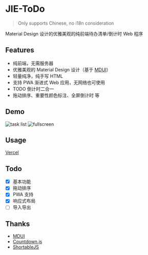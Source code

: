 # JIE-ToDo

> Only supports Chinese, no i18n consideration

Material Design 设计的优雅美观的纯前端待办清单/倒计时 Web 程序

## Features

- 纯前端，无需服务器
- 优雅美观的 Material Design 设计（基于 [MDUI](https://mdui.org)）
- 轻量纯净，纯手写 HTML
- 支持 PWA 渐进式 Web 应用，无网络也可使用
- TODO 倒计时二合一
- 拖动排序、重要性颜色标注、全屏倒计时 等

## Demo

![task list](https://user-images.githubusercontent.com/84175239/193414073-c9ab6a57-dc0c-4f30-ae06-08b8c8acaf55.png)
![fullscreen](https://user-images.githubusercontent.com/84175239/193414076-fc38e688-ca60-4d62-a3f3-382a1b4cf8c2.png)

## Usage

[Vercel](https://jie-todo.vercel.app)

## Todo

- [x] 基本功能
- [x] 拖动排序
- [x] PWA 支持
- [x] 响应式布局
- [ ] 导入导出

## Thanks

- [MDUI](https://mdui.org)
- [Countdown.js](http://countdownjs.org)
- [ShortableJS](https://sortablejs.github.io/Sortable)
